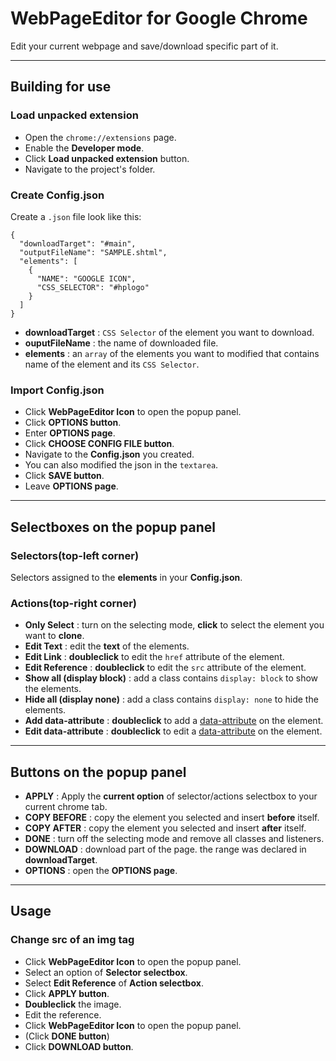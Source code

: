# WebPageEditor for Google Chrome
Edit your current webpage and save/download specific part of it.

----
## Building for use
### Load unpacked extension
* Open the `chrome://extensions` page.
* Enable the **Developer mode**.
* Click **Load unpacked extension** button.
* Navigate to the project's folder.

### Create Config.json
Create a `.json` file look like this:

    {
      "downloadTarget": "#main",
      "outputFileName": "SAMPLE.shtml",
      "elements": [
        {
          "NAME": "GOOGLE ICON",
          "CSS_SELECTOR": "#hplogo"
        }
      ]
    }

* **downloadTarget** : `CSS Selector` of the element you want to download.
* **ouputFileName** : the name of downloaded file.
* **elements** : an `array` of the elements you want to modified that contains name of the element and its `CSS Selector`.

### Import Config.json
* Click **WebPageEditor Icon** to open the popup panel.
* Click **OPTIONS button**.
* Enter **OPTIONS page**.
* Click **CHOOSE CONFIG FILE button**.
* Navigate to the **Config.json** you created.
* You can also modified the json in the `textarea`.
* Click **SAVE button**.
* Leave **OPTIONS page**.

----
## Selectboxes on the popup panel
### Selectors(top-left corner)
Selectors assigned to the **elements** in your **Config.json**.

### Actions(top-right corner)
* **Only Select** : turn on the selecting mode, **click** to select the element you want to **clone**.
* **Edit Text** : edit the **text** of the elements.
* **Edit Link** : **doubleclick** to edit the `href` attribute of the element.
* **Edit Reference** : **doubleclick** to edit the `src` attribute of the element.
* **Show all (display block)** : add a class contains `display: block` to show the elements.
* **Hide all (display none)** : add a class contains `display: none` to hide the elements.
* **Add data-attribute** : **doubleclick** to add a [data-attribute](https://developer.mozilla.org/en-US/docs/Learn/HTML/Howto/Use_data_attributes) on the element.
* **Edit data-attribute** : **doubleclick** to edit a [data-attribute](https://developer.mozilla.org/en-US/docs/Learn/HTML/Howto/Use_data_attributes) on the element.

----
## Buttons on the popup panel
* **APPLY** : Apply the  **current option** of selector/actions selectbox to your current chrome tab.
* **COPY BEFORE** : copy the element you selected and insert **before** itself.
* **COPY AFTER** : copy the element you selected and insert **after** itself.
* **DONE** : turn off the selecting mode and remove all classes and listeners.
* **DOWNLOAD** : download part of the page. the range was declared in **downloadTarget**.
* **OPTIONS** : open the **OPTIONS page**.

----
## Usage
### Change src of an img tag
* Click **WebPageEditor Icon** to open the popup panel.
* Select an option of **Selector selectbox**.
* Select **Edit Reference** of **Action selectbox**.
* Click **APPLY button**.
* **Doubleclick** the image.
* Edit the reference.
* Click **WebPageEditor Icon** to open the popup panel.
* (Click **DONE button**)
* Click **DOWNLOAD button**.
